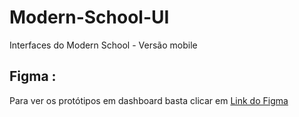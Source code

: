 # Modern-School-UI

Interfaces do Modern School - Versão mobile

## Figma : 
Para ver os protótipos em dashboard basta clicar em [Link do Figma](https://www.figma.com/file/ztVeIJKClgdyYuaAUwaJZs/Modern-School-UI-team-library?node-id=463%3A81&t=DKhRF1PM80xhVBsp-1)

